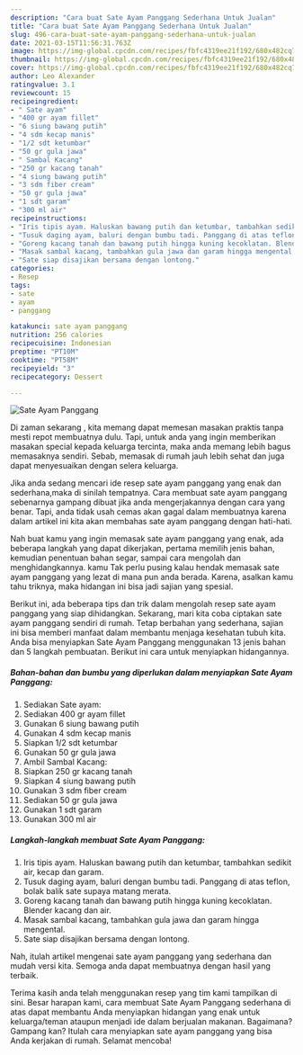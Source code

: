 ```yaml
---
description: "Cara buat Sate Ayam Panggang Sederhana Untuk Jualan"
title: "Cara buat Sate Ayam Panggang Sederhana Untuk Jualan"
slug: 496-cara-buat-sate-ayam-panggang-sederhana-untuk-jualan
date: 2021-03-15T11:56:31.763Z
image: https://img-global.cpcdn.com/recipes/fbfc4319ee21f192/680x482cq70/sate-ayam-panggang-foto-resep-utama.jpg
thumbnail: https://img-global.cpcdn.com/recipes/fbfc4319ee21f192/680x482cq70/sate-ayam-panggang-foto-resep-utama.jpg
cover: https://img-global.cpcdn.com/recipes/fbfc4319ee21f192/680x482cq70/sate-ayam-panggang-foto-resep-utama.jpg
author: Leo Alexander
ratingvalue: 3.1
reviewcount: 15
recipeingredient:
- " Sate ayam"
- "400 gr ayam fillet"
- "6 siung bawang putih"
- "4 sdm kecap manis"
- "1/2 sdt ketumbar"
- "50 gr gula jawa"
- " Sambal Kacang"
- "250 gr kacang tanah"
- "4 siung bawang putih"
- "3 sdm fiber cream"
- "50 gr gula jawa"
- "1 sdt garam"
- "300 ml air"
recipeinstructions:
- "Iris tipis ayam. Haluskan bawang putih dan ketumbar, tambahkan sedikit air, kecap dan garam."
- "Tusuk daging ayam, baluri dengan bumbu tadi. Panggang di atas teflon, bolak balik sate supaya matang merata."
- "Goreng kacang tanah dan bawang putih hingga kuning kecoklatan. Blender kacang dan air."
- "Masak sambal kacang, tambahkan gula jawa dan garam hingga mengental."
- "Sate siap disajikan bersama dengan lontong."
categories:
- Resep
tags:
- sate
- ayam
- panggang

katakunci: sate ayam panggang 
nutrition: 256 calories
recipecuisine: Indonesian
preptime: "PT10M"
cooktime: "PT58M"
recipeyield: "3"
recipecategory: Dessert

---
```



![Sate Ayam Panggang](https://img-global.cpcdn.com/recipes/fbfc4319ee21f192/680x482cq70/sate-ayam-panggang-foto-resep-utama.jpg)

Di zaman  sekarang , kita memang dapat memesan masakan praktis tanpa mesti repot membuatnya dulu. Tapi, untuk anda yang ingin memberikan masakan special kepada keluarga tercinta, maka anda memang lebih bagus memasaknya sendiri. Sebab, memasak di rumah jauh lebih sehat dan juga dapat menyesuaikan dengan selera keluarga.

Jika anda sedang mencari ide resep sate ayam panggang yang enak dan sederhana,maka di sinilah tempatnya. Cara membuat sate ayam panggang  sebenarnya gampang dibuat jika anda mengerjakannya dengan cara yang benar. Tapi, anda tidak usah cemas akan gagal dalam membuatnya 
karena dalam artikel ini kita akan membahas sate ayam panggang dengan hati-hati.  



Nah buat kamu yang ingin memasak sate ayam panggang yang enak, ada beberapa langkah yang dapat dikerjakan, pertama memilih jenis bahan, kemudian penentuan bahan segar, sampai cara mengolah dan menghidangkannya. kamu Tak perlu pusing kalau hendak memasak sate ayam panggang yang lezat di mana pun anda berada. Karena, asalkan kamu  tahu triknya, maka hidangan ini bisa jadi sajian yang spesial.

Berikut ini, ada beberapa tips dan trik dalam mengolah resep sate ayam panggang yang siap dihidangkan. Sekarang, mari kita coba ciptakan sate ayam panggang sendiri di rumah. Tetap berbahan yang sederhana, sajian ini bisa memberi manfaat dalam membantu menjaga kesehatan tubuh kita. Anda bisa menyiapkan Sate Ayam Panggang menggunakan 13 jenis bahan dan 5 langkah pembuatan. Berikut ini cara untuk menyiapkan hidangannya.

<!--inarticleads1-->

##### Bahan-bahan dan bumbu yang diperlukan dalam menyiapkan Sate Ayam Panggang:

1. Sediakan  Sate ayam:
1. Sediakan 400 gr ayam fillet
1. Gunakan 6 siung bawang putih
1. Gunakan 4 sdm kecap manis
1. Siapkan 1/2 sdt ketumbar
1. Gunakan 50 gr gula jawa
1. Ambil  Sambal Kacang:
1. Siapkan 250 gr kacang tanah
1. Siapkan 4 siung bawang putih
1. Gunakan 3 sdm fiber cream
1. Sediakan 50 gr gula jawa
1. Gunakan 1 sdt garam
1. Gunakan 300 ml air




<!--inarticleads2-->

##### Langkah-langkah membuat Sate Ayam Panggang:

1. Iris tipis ayam. Haluskan bawang putih dan ketumbar, tambahkan sedikit air, kecap dan garam.
1. Tusuk daging ayam, baluri dengan bumbu tadi. Panggang di atas teflon, bolak balik sate supaya matang merata.
1. Goreng kacang tanah dan bawang putih hingga kuning kecoklatan. Blender kacang dan air.
1. Masak sambal kacang, tambahkan gula jawa dan garam hingga mengental.
1. Sate siap disajikan bersama dengan lontong.




Nah, itulah artikel mengenai  sate ayam panggang  yang sederhana dan mudah versi kita. Semoga anda dapat membuatnya dengan hasil yang terbaik. 

Terima kasih anda telah menggunakan resep yang tim kami tampilkan di sini. Besar harapan kami, cara membuat  Sate Ayam Panggang sederhana di atas dapat membantu Anda menyiapkan hidangan yang enak untuk keluarga/teman ataupun menjadi ide dalam berjualan makanan. Bagaimana? Gampang kan? Itulah cara menyiapkan sate ayam panggang yang bisa Anda kerjakan di rumah. Selamat mencoba!

